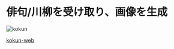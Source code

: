 # 俳句/川柳を受け取り、画像を生成  
![kokun](https://user-images.githubusercontent.com/26696733/60768022-2cc73900-a0fb-11e9-87a1-ddff6e29bd6a.png)

[kokun-web](https://kokun.herokuapp.com)